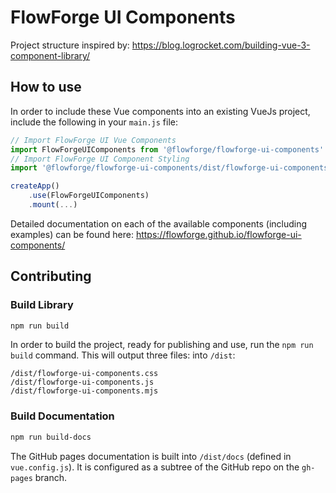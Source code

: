 # FlowForge UI Components

Project structure inspired by: https://blog.logrocket.com/building-vue-3-component-library/

## How to use

In order to include these Vue components into an existing VueJs project, include the following in your `main.js` file:

```javascript
// Import FlowForge UI Vue Components
import FlowForgeUIComponents from '@flowforge/flowforge-ui-components'
// Import FlowForge UI Component Styling
import '@flowforge/flowforge-ui-components/dist/flowforge-ui-components.css'

createApp()
    .use(FlowForgeUIComponents)
    .mount(...)

```

Detailed documentation on each of the available components (including examples) can be found here: https://flowforge.github.io/flowforge-ui-components/

## Contributing

### Build Library

```bash
npm run build
```

In order to build the project, ready for publishing and use, run the `npm run build` command. This will output three files: into `/dist`:

```
/dist/flowforge-ui-components.css
/dist/flowforge-ui-components.js
/dist/flowforge-ui-components.mjs
```

### Build Documentation

```bash
npm run build-docs
```

The GitHub pages documentation is built into `/dist/docs` (defined in `vue.config.js`). It is configured as a subtree of the GitHub repo on the `gh-pages` branch.
